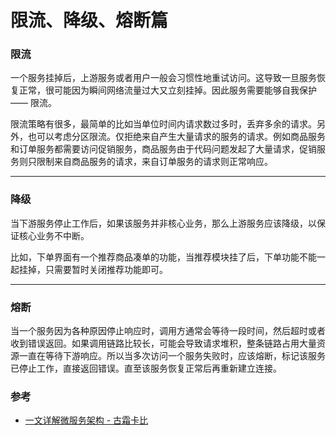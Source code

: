 # 限流、降级、熔断篇

### 限流
一个服务挂掉后，上游服务或者用户一般会习惯性地重试访问。这导致一旦服务恢复正常，很可能因为瞬间网络流量过大又立刻挂掉。因此服务需要能够自我保护 —— 限流。

限流策略有很多，最简单的比如当单位时间内请求数过多时，丢弃多余的请求。另外，也可以考虑分区限流。仅拒绝来自产生大量请求的服务的请求。例如商品服务和订单服务都需要访问促销服务，商品服务由于代码问题发起了大量请求，促销服务则只限制来自商品服务的请求，来自订单服务的请求则正常响应。



---
### 降级
当下游服务停止工作后，如果该服务并非核心业务，那么上游服务应该降级，以保证核心业务不中断。

比如，下单界面有一个推荐商品凑单的功能，当推荐模块挂了后，下单功能不能一起挂掉，只需要暂时关闭推荐功能即可。



---
### 熔断
当一个服务因为各种原因停止响应时，调用方通常会等待一段时间，然后超时或者收到错误返回。如果调用链路比较长，可能会导致请求堆积，整条链路占用大量资源一直在等待下游响应。所以当多次访问一个服务失败时，应该熔断，标记该服务已停止工作，直接返回错误。直至该服务恢复正常后再重新建立连接。







### 参考
- [一文详解微服务架构 - 古霜卡比](https://www.cnblogs.com/skabyy/p/11396571.html)